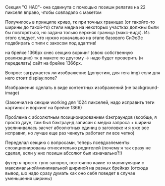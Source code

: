 <!-- внизу, где футер__сенд стоит ширина 101% чтобы влезал текст "согласен на обработку данных" -->

<!-- ------------------------------------------------------------------------------------------- -->

Секция "О НАС"- она сдвинута с помощью позишн релатив на 22 пикселя вправо, чтобы совпадало с макетом

Получилось в принципе криво, тк при точных  границах (от  такойто-то ширины до такой-то) стили 
медиа на некоторых участках должны были бы повторяться, но задана только верхняя  граница (макс-видс).
Из этого следует, что нужно изначально на этапе базового СиЭсЭс подвбирать с тили с закосом под адаптив!

<!-- ---------------------------------Задание 12 (адаптивы)----------------------------------------- -->
 на брейке 1366px снес секцию воркинг (свою собственную реализацию) тк в макете по другому -> надо будет проверить
(и переделать) сайт на брейке 1366px.

Вопрос: загружается ли изображение (допустим, для тега img) если для  него стоит display:none?

Изображения сделать в виде контентных изображений (не background-image)

(Закончил на секции working для 1024 пикселей, надо исправить теги картинок и воркинг на брейке 1366)

Проблема с абсолютным позиционированием бэкграундов (вообще, я просто даун, там  был бэкграунд записан с медиа
запроса + ширина увеличивалась засчет абсолютных единиц  в заголовке и я уже все исправил, но лучше еще раз ченкуть работает ли все четко)

Переделал секцию с вопросами, теперь псевдоэлементы спозиционированы относительно родителей (почему я так сразу не сделал, если у них позишн абсолют был изначально?!)

футер я просто тупо запорол, постоянно какие то манипуляции с максимальной/минимальной шириной на разных брейках (отсюда вывод, шо надо сразу думать как оно себя поведет в случае уменьшения ширины)